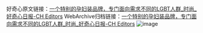 好奇心原文链接：[一个特别的孕妇装品牌，专门面向需求不同的LGBT人群_时尚_好奇心日报-CH Editors](https://www.qdaily.com/articles/12437.html)
WebArchive归档链接：[一个特别的孕妇装品牌，专门面向需求不同的LGBT人群_时尚_好奇心日报-CH Editors](http://web.archive.org/web/20160501111149/http://www.qdaily.com/articles/12437.html)
![image](http://ww3.sinaimg.cn/large/007d5XDply1g3wjs9hmw5j30u03fkb29)